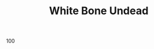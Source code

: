 ---
title: White Bone Undead
layout: role
Backstory: These are the greater undead that have returned to Katalossa following their exile.  They have destroyed countless other planets, planes, and other living areas and have returned to consume the Energy and destroy the Essence of Katalossa
Motivation: Consume energy to gain power and destroy essence at every chance
Speech: High intelligence with brooding anger and resentment of all with essence
Movement: Fast ambling movement
Intelligence: High, a large number of minds of a greater hive mind being controlled
props: 
  - white skull mask
  - 2 weapons
  - armor
type: Undead
body: 100
armor: 10
stamina: 12
energy: 10
spells_known: 
  - Elemental Bolt
  - Berserk/Remove Berserk
  - Healing/Harming Touch
  - Entangle Foot
  - Shatter
  - Silence/Remove Silence
primary_attack: 8 Damage
Killing_Blow: Yes, may killing blow to lure targets or if in danger.  DO NOT OVER DO IT
Offensive_Abilities:  
  - Favored Target +3 verses an inspired lineage, but half damage against others (1ST)
  - Innate Harm 3x per day for attack or healing- "By Creeping Darkness 20 Harm",
Defensive_Abilities: 
Killing_Blow: 
immunities: 
  - Bleed
  - Charm
  - Cower
  - Dazed
  - Poisoned
  - Silenced
  - Sleeping
  - Unconcious - "Immune Resist"
healed_by: Harm
at_dying: Crumbles
special: 
  - "By my voice, sense magic"
  - Consume Energy "I consume an energy 1, 2, 3" - Upon consuming an energy, a White Bone Undead is formed
  - Teleport x4 per day "I teleport 1, 2, 3"
  - Enchanting - Resist Talisman - "Resist" to one spell of choice
faction_level_2:
  - Increase innate harm to 5x per day
  - Innate fire 3x per day for attack only "By Flames Fury 10 Fire"
faction_level_3: 
  - Increase Body to 30
  - Innate stone 3x per day for attack only "By Crushing Earth 10 Stone"
faction_level_4: 
  - Increase innate harm to 10x per day
  - Consume Energy creates 2 White Bone Undead rather than 1.

---